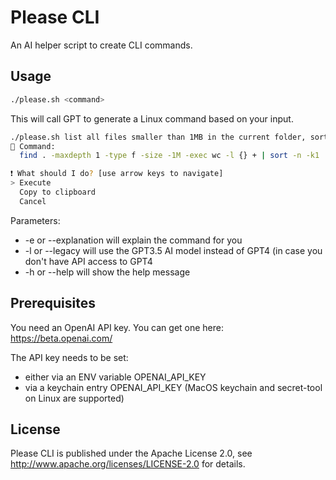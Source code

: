 # Please CLI

An AI helper script to create CLI commands.

## Usage

```bash
./please.sh <command>
```
This will call GPT to generate a Linux command based on your input.

```bash
./please.sh list all files smaller than 1MB in the current folder, sort them by size and show their name and line count
🔡 Command:
  find . -maxdepth 1 -type f -size -1M -exec wc -l {} + | sort -n -k1

❗ What should I do? [use arrow keys to navigate]
> Execute
  Copy to clipboard
  Cancel
```

Parameters:
- -e or --explanation will explain the command for you
- -l or --legacy will use the GPT3.5 AI model instead of GPT4 (in case you don't have API access to GPT4
- -h or --help will show the help message

## Prerequisites

You need an OpenAI API key. You can get one here: https://beta.openai.com/

The API key needs to be set:
- either via an ENV variable OPENAI_API_KEY
- via a keychain entry OPENAI_API_KEY (MacOS keychain and secret-tool on Linux are supported)

## License

Please CLI is published under the Apache License 2.0, see http://www.apache.org/licenses/LICENSE-2.0 for details.

